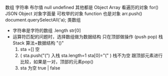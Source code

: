 数组 字符串 布尔值 null undefined
其他都是 Object     Array 看遍历的对象 for()
JSON Object  对象字面量 可枚举的对象
function 也是对象
arr.push() 
document.querySelectAll('a);    类数组
- 字符串是字符的数组
   .length str[0]
- 运算符匹配的问题时，选择数组做为数据结构
    只在顶部做操作  (push pop)  栈Stack
    算法+数据结构   "()"
    1. sta =[]  空
    2. ( sta.push("(") 入栈    sta.length=1    sta[0]="("    )
    栈不为空    跟顶部元素进行比较，如果是一对，顶部的元素pop()
    3. sta 为空 true |  false